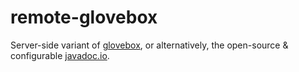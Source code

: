 remote-glovebox
===============
Server-side variant of [glovebox](https://github.com/EngineHub/glovebox), or alternatively, the open-source & configurable [javadoc.io](https://javadoc.io).

